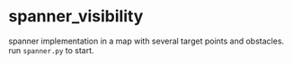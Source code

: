 # spanner_visibility
spanner implementation in a map with several target points and obstacles.<br>
run ```spanner.py``` to start.

